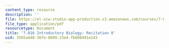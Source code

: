 ```yaml
---
content_type: resource
description: ''
file: https://ol-ocw-studio-app-production.s3.amazonaws.com/courses/7-016-introductory-biology-fall-2018/3565a44836fe869923e4fb608491e143_MIT7_016F18rec8.pdf
file_type: application/pdf
resourcetype: Document
title: '7.016 Introductory Biology: Recitation 8'
uid: 3565a448-36fe-8699-23e4-fb608491e143
---
```

